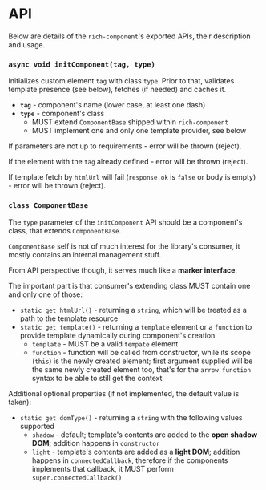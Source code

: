 # API

Below are details of the `rich-component`'s exported APIs, their description and usage.

### __`async void initComponent(tag, type)`__

Initializes custom element `tag` with class `type`. Prior to that, validates template presence (see below), fetches (if needed) and caches it.

* __`tag`__ - component's name (lower case, at least one dash)
* __`type`__ - component's class
	* MUST extend `ComponentBase` shipped within `rich-component`
	* MUST implement one and only one template provider, see below

If parameters are not up to requirements - error will be thrown (reject).

If the element with the `tag` already defined - error will be thrown (reject).

If template fetch by `htmlUrl` will fail (`response.ok` is `false` or body is empty) - error will be thrown (reject).

### __`class ComponentBase`__

The `type` parameter of the `initComponent` API should be a component's class, that extends `ComponentBase`.

`ComponentBase` self is not of much interest for the library's consumer, it mostly contains an internal management stuff.

From API perspective though, it serves much like a __marker interface__.

The important part is that consumer's extending class MUST contain one and only one of those:
* `static get htmlUrl()` - returning a `string`, which will be treated as a path to the template resource
* `static get template()` - returning a `template` element or a `function` to provide template dynamically during component's creation
	* `template` - MUST be a valid `tempate` element
	* `function` - function will be called from constructor, while its scope (`this`) is the newly created element; first argument supplied will be the same newly created element too, that's for the `arrow function` syntax to be able to still get the context

Additional optional properties (if not implemented, the default value is taken):
* `static get domType()` - returning a `string` with the following values supported
	* `shadow` - default; template's contents are added to the __open shadow DOM__; addition happens in `constructor`
	* `light` - template's contents are added as a __light DOM__; addition happens in `connectedCallback`, therefore if the components implements that callback, it MUST perform `super.connectedCallback()`